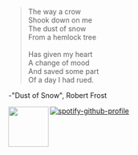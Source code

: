 
> The way a crow
  <br>Shook down on me
  <br>The dust of snow
  <br>From a hemlock tree
  <br><br>Has given my heart
  <br>A change of mood
  <br>And saved some part
  <br>Of a day I had rued.

  -"Dust of Snow", Robert Frost

<img src="http://feathertrail.net/bago.gif" height=80 align="left">

[![spotify-github-profile](https://spotify-github-profile.kittinanx.com/api/view?uid=lugiebob&cover_image=true&theme=natemoo-re&show_offline=false&background_color=121212&interchange=false&bar_color=53b14f&bar_color_cover=false)](https://github.com/kittinan/spotify-github-profile)


